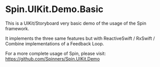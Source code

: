 # Spin.UIKit.Demo.Basic

This is a UIKit/Storyboard very basic demo of the usage of the Spin framework.

It implements the three same features but with ReactiveSwift / RxSwift / Combine implementations of a Feedback Loop.

For a more complete usage of Spin, please visit: https://github.com/Spinners/Spin.UIKit.Demo
    
